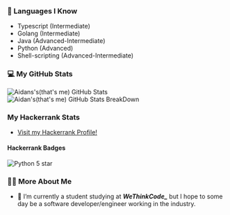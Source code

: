 ### 📖 Languages I Know
- Typescript (Intermediate)
- Golang (Intermediate)
- Java (Advanced-Intermediate)
- Python (Advanced)
- Shell-scripting (Advanced-Intermediate)

### 💻 My GitHub Stats

![Aidans's(that's me) GitHub Stats](https://github-readme-stats.vercel.app/api?username=12153&hide_title=false&hide_border=false&show_icons=true&include_all_commits=true&count_private=true&line_height=20&theme=great-gatsby)![Aidan's(that's me) GitHub Stats BreakDown](https://github-readme-stats.vercel.app/api/top-langs/?username=12153&hide_title=false&hide_border=false&layout=compact&langs_count=10&&theme=great-gatsby&count_private=true&custom_title=My%20all%20time%20Most%20Used%20Languages)

### My Hackerrank Stats
  - [Visit my Hackerrank Profile!](https://www.hackerrank.com/asardie)
#### Hackerrank Badges
 ![Python 5 star](https://github.com/nathan-abela/HackerRank-Solutions/blob/master/Badges/python_5_star.png)

### 👨‍🎓 More About Me

- 🌱 I’m currently a student studying at ***WeThinkCode_*** but I hope to some day be a software developer/engineer working in the industry. 

